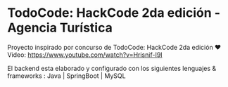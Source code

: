 # TodoCode: HackCode 2da edición - Agencia Turística

Proyecto inspirado por concurso de TodoCode: HackCode 2da edición ❤️
Video: https://www.youtube.com/watch?v=Hrisnif-I9I

El backend esta elaborado y configurado con los siguientes lenguajes & frameworks : Java | SpringBoot | MySQL
